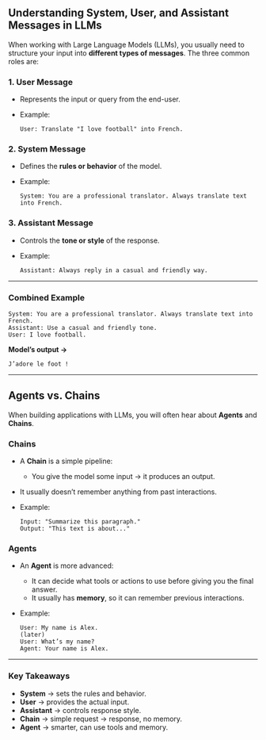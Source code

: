 ## Understanding System, User, and Assistant Messages in LLMs

When working with Large Language Models (LLMs), you usually need to structure your input into **different types of messages**. The three common roles are:

### 1. **User Message**

* Represents the input or query from the end-user.
* Example:

  ```
  User: Translate "I love football" into French.
  ```

### 2. **System Message**

* Defines the **rules or behavior** of the model.
* Example:

  ```
  System: You are a professional translator. Always translate text into French.
  ```

### 3. **Assistant Message**

* Controls the **tone or style** of the response.
* Example:

  ```
  Assistant: Always reply in a casual and friendly way.
  ```

---

### Combined Example

```
System: You are a professional translator. Always translate text into French.  
Assistant: Use a casual and friendly tone.  
User: I love football.
```

**Model’s output →**

```
J’adore le foot !
```

---

## Agents vs. Chains

When building applications with LLMs, you will often hear about **Agents** and **Chains**.

### Chains

* A **Chain** is a simple pipeline:

  * You give the model some input → it produces an output.
* It usually doesn’t remember anything from past interactions.
* Example:

  ```
  Input: "Summarize this paragraph."
  Output: "This text is about..."
  ```

### Agents

* An **Agent** is more advanced:

  * It can decide what tools or actions to use before giving you the final answer.
  * It usually has **memory**, so it can remember previous interactions.
* Example:

  ```
  User: My name is Alex.
  (later)  
  User: What’s my name?
  Agent: Your name is Alex.
  ```

---

### Key Takeaways

* **System** → sets the rules and behavior.
* **User** → provides the actual input.
* **Assistant** → controls response style.
* **Chain** → simple request → response, no memory.
* **Agent** → smarter, can use tools and memory.
